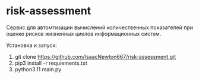 # risk-assessment
Сервис для автомтизации вычислений количественных показателей при оценке рисков жизненных циклов информационных систем.

Установка и запуск:  
1. git clone https://github.com/IsaacNewton667/risk-assessment.git
2. pip3 install -r requiements.txt
3. python3.11 main.py
